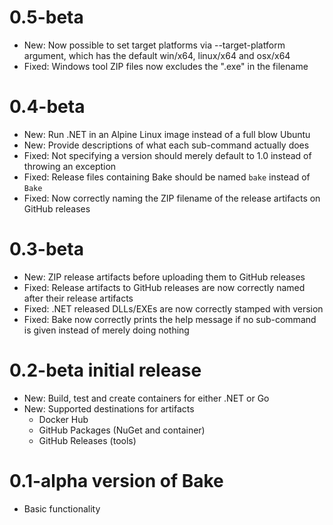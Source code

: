 # 0.5-beta

* New: Now possible to set target platforms via --target-platform argument,
  which has the default win/x64, linux/x64 and osx/x64
* Fixed: Windows tool ZIP files now excludes the ".exe" in the filename

# 0.4-beta

* New: Run .NET in an Alpine Linux image instead of a full blow Ubuntu
* New: Provide descriptions of what each sub-command actually does
* Fixed: Not specifying a version should merely default to 1.0 instead
  of throwing an exception
* Fixed: Release files containing Bake should be named `bake` instead
  of `Bake`
* Fixed: Now correctly naming the ZIP filename of the release artifacts
  on GitHub releases

# 0.3-beta

* New: ZIP release artifacts before uploading them to GitHub releases
* Fixed: Release artifacts to GitHub releases are now correctly named
  after their release artifacts
* Fixed: .NET released DLLs/EXEs are now correctly stamped with version
* Fixed: Bake now correctly prints the help message if no sub-command
  is given instead of merely doing nothing

# 0.2-beta initial release

* New: Build, test and create containers for either .NET or Go
* New: Supported destinations for artifacts
  * Docker Hub
  * GitHub Packages (NuGet and container)
  * GitHub Releases (tools)

# 0.1-alpha version of Bake

- Basic functionality
